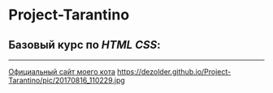 # Project-Tarantino
## Базовый курс по ***HTML CSS***:

___

[Официальный сайт моего кота](https://dezolder.github.io/Project-Tarantino/ "Click to Go")
<https://dezolder.github.io/Project-Tarantino/pic/20170816_110229.jpg>
